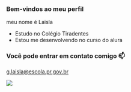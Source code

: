 ### Bem-vindos ao meu perfil 

meu nome é Laisla

- Estudo no Colégio Tiradentes 
- Estou me desenvolvendo no curso do alura 

### Você pode entrar em contato comigo 📫

 g.laisla@escola.pr.gov.br




![](https://tenor.com/pt-BR/view/nezuko-demon-slayer-nezuko-kamado-kimetsu-no-yaiba-gif-5833263962802383681)
 

